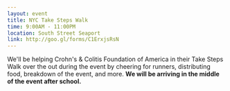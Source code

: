 ```yaml
---
layout: event
title: NYC Take Steps Walk
time: 9:00AM - 11:00PM
location: South Street Seaport
link: http://goo.gl/forms/C1ErxjsRsN
---
```

We'll be helping Crohn's & Colitis Foundation of America in their Take Steps Walk over the out during the event by cheering for runners, distributing food, breakdown of the event, and more.
**We will be arriving in the middle of the event after school.**

